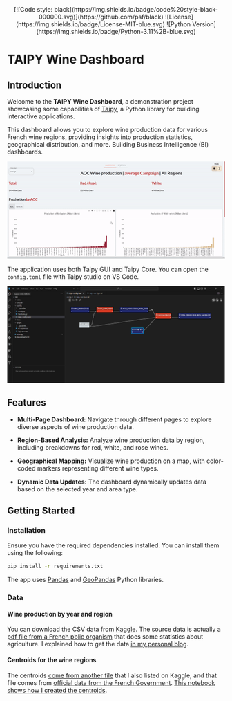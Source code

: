 <div align="center">
[![Code style: black](https://img.shields.io/badge/code%20style-black-000000.svg)](https://github.com/psf/black)
![License](https://img.shields.io/badge/License-MIT-blue.svg)
![Python Version](https://img.shields.io/badge/Python-3.11%2B-blue.svg)
</div>

# TAIPY Wine Dashboard

## Introduction

Welcome to the **TAIPY Wine Dashboard**, a demonstration project showcasing some capabilities of [Taipy](https://docs.taipy.io), a Python library for building interactive applications. 

This dashboard allows you to explore wine production data for various French wine regions, providing insights into production statistics, geographical distribution, and more. Building Business Intelligence (BI) dashboards.

![Gif showing the Wine Dashboard app](/images/wine_app.gif)

The application uses both Taipy GUI and Taipy Core. You can open the ```config.toml``` file with Taipy studio on VS Code.

![Taipy Studio showing the backend](images/taipy_config_graph.png)

## Features

- **Multi-Page Dashboard:** Navigate through different pages to explore diverse aspects of wine production data.

- **Region-Based Analysis:** Analyze wine production data by region, including breakdowns for red, white, and rose wines.

- **Geographical Mapping:** Visualize wine production on a map, with color-coded markers representing different wine types.

- **Dynamic Data Updates:** The dashboard dynamically updates data based on the selected year and area type.

## Getting Started

### Installation

Ensure you have the required dependencies installed. You can install them using the following:

```bash
pip install -r requirements.txt
```

The app uses [Pandas](https://pandas.pydata.org/) and [GeoPandas](https://geopandas.org/en/stable/index.html) Python libraries.

### Data

#### Wine production by year and region

You can download the CSV data from [Kaggle](https://www.kaggle.com/datasets/ericnarro/volumes-wine-production-aoc-2009-2019). The source data is actually a [pdf file from a French pblic organism](https://www.franceagrimer.fr/fam/content/download/62836/document/chiffres-fili%C3%A8re-viti-vinicole-2008-2018.pdf?version=) that does some statistics about agriculture. I explained how to get the data [in my personal blog](https://www.ericnarrodata.com/blog/2023/pdf_table_wine_production.html).

#### Centroids for the wine regions

The centroids [come from another file](https://www.kaggle.com/datasets/ericnarro/french-wine-aop-regions) that I also listed on Kaggle, and that file comes from [official data from the French Government](https://www.data.gouv.fr/fr/datasets/cartes-des-grandes-regions-productrices-de-vins-aop-en-france/#/community-reuses). [This notebook shows how I created the centroids](https://www.kaggle.com/code/ericnarro/create-centroid-points-from-a-layer-of-polygons). 